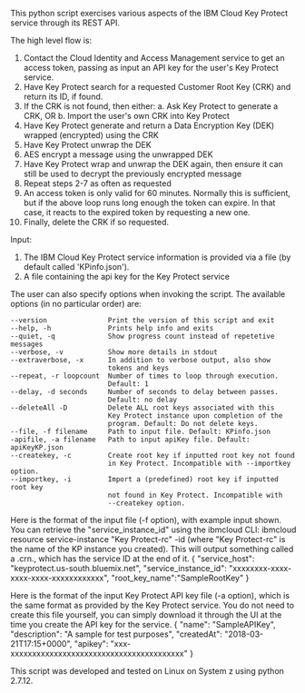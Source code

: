 This python script exercises various aspects of the IBM Cloud Key Protect service
through its REST API.

The high level flow is:
1.  Contact the Cloud Identity and Access Management service to get an access token, 
    passing as input an API key for the user's Key Protect service.
2.  Have Key Protect search for a requested Customer Root Key (CRK) and return
    its ID, if found.
3.  If the CRK is not found, then either:
      a. Ask Key Protect to generate a CRK, OR
      b. Import the user's own CRK into Key Protect
4.  Have Key Protect generate and return a Data Encryption Key (DEK) wrapped 
    (encrypted) using the CRK
5.  Have Key Protect unwrap the DEK
6.  AES encrypt a message using the unwrapped DEK
7.  Have Key Protect wrap and unwrap the DEK again, then ensure it can still
    be used to decrypt the previously encrypted message
8.  Repeat steps 2-7 as often as requested
9.  An access token is only valid for 60 minutes. Normally this is sufficient,
    but if the above loop runs long enough the token can expire. In that case,
    it reacts to the expired token by requesting a new one. 
10. Finally, delete the CRK if so requested.

Input:
1. The IBM Cloud Key Protect service information is provided via a file 
(by default called 'KPinfo.json').
2. A file containing the api key for the Key Protect service

The user can also specify options when invoking the script.
The available options (in no particular order) are:

    --version               Print the version of this script and exit
    --help, -h              Prints help info and exits
    --quiet, -q             Show progress count instead of repetetive messages
    --verbose, -v           Show more details in stdout
    --extraverbose, -x      In addition to verbose output, also show 
                            tokens and keys
    --repeat, -r loopcount  Number of times to loop through execution. 
                            Default: 1
    --delay, -d seconds     Number of seconds to delay between passes. 
                            Default: no delay
    --deleteAll -D          Delete ALL root keys associated with this 
                            Key Protect instance upon completion of the
                            program. Default: Do not delete keys.
    --file, -f filename     Path to input file. Default: KPinfo.json
    -apifile, -a filename   Path to input apiKey file. Default: apiKeyKP.json
    --createkey, -c         Create root key if inputted root key not found
                            in Key Protect. Incompatible with --importkey option.
    --importkey, -i         Import a (predefined) root key if inputted root key
                            not found in Key Protect. Incompatible with
                            --createkey option.

Here is the format of the input file (-f option), with example input shown. 
You can retrieve the "service_instance_id" using the ibmcloud CLI: 
ibmcloud resource service-instance "Key Protect-rc" -id 
(where "Key Protect-rc" is the name of the KP instance you created).
This will output something called a .crn., which has the service ID at the end of it. 
   {
       "service_host": "keyprotect.us-south.bluemix.net",
       "service_instance_id": "xxxxxxxx-xxxx-xxxx-xxxx-xxxxxxxxxxxx",
       "root_key_name":"SampleRootKey"
   }

Here is the format of the input Key Protect API key file (-a option), which
is the same format as provided by the Key Protect service. You do not need
to create this file yourself, you can simply download it through the UI at the 
time you create the API key for the service.
   {
       "name": "SampleAPIKey",
       "description": "A sample for test purposes",
       "createdAt": "2018-03-21T17:15+0000",
       "apikey": "xxx-xxxxxxxxxxxxxxxxxxxxxxxxxxxxxxxxxxxxxxxx"
  }

This script was developed and tested on Linux on System z using python 2.7.12.
